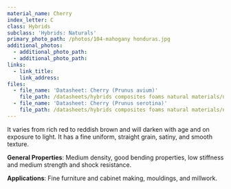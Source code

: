 ```yaml
---
material_name: Cherry
index_letter: C
class: Hybrids
subclass: 'Hybrids: Naturals'
primary_photo_path: /photos/104-mahogany honduras.jpg
additional_photos:
  - additional_photo_path:
  - additional_photo_path:
links:
  - link_title:
    link_address:
files:
  - file_name: 'Datasheet: Cherry (Prunus avium)'
    file_path: /datasheets/hybrids composites foams natural materials/natural materials/cherry(prunus avium).pdf
  - file_name: 'Datasheet: Cherry (Prunus serotina)'
    file_path: /datasheets/hybrids composites foams natural materials/natural materials/cherry(prunus serotina).pdf
---
```



It varies from rich red to reddish brown and will darken with age and on exposure to light. It has a fine uniform, straight grain, satiny, and smooth texture.

**General Properties**: Medium density, good bending properties, low stiffness and medium strength and shock resistance.

**Applications**: Fine furniture and cabinet making, mouldings, and millwork.
